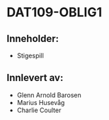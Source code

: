 # DAT109-OBLIG1

## Inneholder:
- Stigespill

## Innlevert av:
- Glenn Arnold Barosen
- Marius Husevåg
- Charlie Coulter
